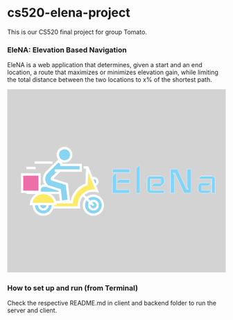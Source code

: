 # cs520-elena-project
This is our CS520 final project for group Tomato.

### EleNA: Elevation Based Navigation
EleNA is a web application that determines, given a start and an end location, a route that maximizes or minimizes elevation gain, while limiting the total distance between the two locations to x% of the shortest path.

![alt text](./client/src/ElenaIcon.png)

### How to set up and run (from Terminal)
Check the respective README.md in client and backend folder to run the server and client.
